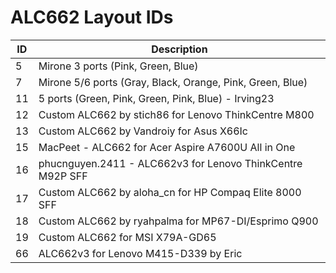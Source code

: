 # ALC662 Layout IDs

| ID | Description |
|---|---|
| 5 | Mirone 3 ports (Pink, Green, Blue) |
| 7 | Mirone 5/6 ports (Gray, Black, Orange, Pink, Green, Blue) |
| 11 | 5 ports (Green, Pink, Green, Pink, Blue) - Irving23 |
| 12 | Custom ALC662 by stich86 for Lenovo ThinkCentre M800 |
| 13 | Custom ALC662 by Vandroiy for Asus X66Ic |
| 15 | MacPeet - ALC662 for Acer Aspire A7600U All in One |
| 16 | phucnguyen.2411 - ALC662v3 for Lenovo ThinkCentre M92P SFF |
| 17 | Custom ALC662 by aloha_cn for HP Compaq Elite 8000 SFF |
| 18 | Custom ALC662 by ryahpalma for MP67-DI/Esprimo Q900 |
| 19 | Custom ALC662 for MSI X79A-GD65 |
| 66 | ALC662v3 for Lenovo M415-D339 by Eric |
